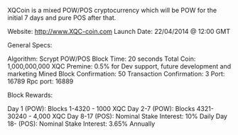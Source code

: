 XQCoin is a mixed POW/POS cryptocurrency which will be POW for the initial 7 days and pure POS after that.

Website: http://www.XQC-coin.com
Launch Date: 22/04/2014 @ 12:00 GMT


General Specs:

Algorithm: Scrypt POW/POS 
Block Time: 20 seconds
Total Coin: 1,000,000,000 XQC
Premine: 0.5% for Dev support, future development and marketing
Mined Block Confirmation: 50
Transaction Confirmation: 3
Port: 16789
Rpc port: 16889 

Block Rewards:

Day 1 (POW): Blocks 1-4320 - 1000 XQC 
Day 2-7 (POW): Blocks 4321-30240 - 4,000 XQC
Day 8-17 (POS): Nominal Stake Interest: 10% Daily
Day 18- (POS): Nominal Stake Interest: 3.65% Annually